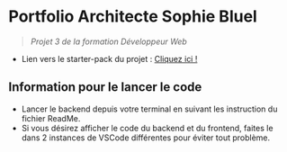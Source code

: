 # Portfolio Architecte Sophie Bluel

> *Projet 3 de la formation Développeur Web*

* Lien vers le starter-pack du projet : [Cliquez ici !](https://github.com/OpenClassrooms-Student-Center/Portfolio-architecte-sophie-bluel)


## Information pour le lancer le code

 - Lancer le backend depuis votre terminal en suivant les instruction du fichier ReadMe.
 - Si vous désirez afficher le code du backend et du frontend, faites le dans 2 instances de VSCode différentes pour éviter tout problème.
